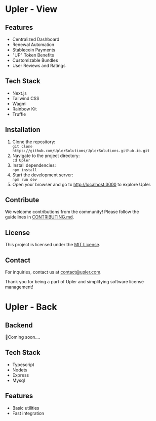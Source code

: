 
  # Upler - View

## Features
<ul>
    <li>Centralized Dashboard</li>
    <li>Renewal Automation</li>
    <li>Stablecoin Payments</li>
    <li>"UP" Token Benefits</li>
    <li>Customizable Bundles</li>
    <li>User Reviews and Ratings</li>
</ul>

## Tech Stack
<ul>
    <li>Next.js</li>
    <li>Tailwind CSS</li>
    <li>Wagmi</li>
    <li>Rainbow Kit</li>
    <li>Truffle</li>
</ul>

## Installation
<ol>
    <li>Clone the repository:</li>
    <code>git clone https://github.com/UplerSolutions/UplerSolutions.github.io.git </code>
    <li>Navigate to the project directory:</li>
    <code>cd Upler</code>
    <li>Install dependencies:</li>
    <code>npm install</code>
    <li>Start the development server:</li>
    <code>npm run dev</code>
    <li>Open your browser and go to <a href="http://localhost:3000">http://localhost:3000</a> to explore Upler.</li>
</ol>

## Contribute
<p>We welcome contributions from the community! Please follow the guidelines in <a href="CONTRIBUTING.md">CONTRIBUTING.md</a>.</p>

## License
<p>This project is licensed under the <a href="LICENSE">MIT License</a>.</p>

## Contact
<p>For inquiries, contact us at <a href="mailto:contact@upler.com">contact@upler.com</a>.</p>

<p>Thank you for being a part of Upler and simplifying software license management!</p>


  # Upler - Back

## Backend
<p>🚀Coming soon....</p>

## Tech Stack
<ul>
    <li>Typescript</li>
    <li>Nodets</li>
    <li>Express</li>
    <li>Mysql</li>
</ul>

## Features
<ul>
    <li>Basic utilities</li>
    <li>Fast integration</li>
</ul>